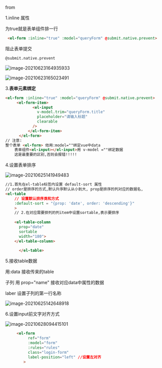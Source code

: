 from

1.inline 属性 

为true就是表单组件排一行

```html
 <el-form :inline="true" :model="queryForm" @submit.native.prevent> 
```

阻止表单提交

````html
@submit.native.prevent
````



![image-20210623164935933](C:\Users\inui\AppData\Roaming\Typora\typora-user-images\image-20210623164935933.png)

![image-20210623165023491](C:\Users\inui\AppData\Roaming\Typora\typora-user-images\image-20210623165023491.png)

3.**表单元素绑定**

```html
<el-form :inline="true" :model="queryForm" @submit.native.prevent>
     <el-form-item>
            <el-input
              v-model.trim="queryForm.title"
              placeholder="请输入标题"
              clearable
            />
          </el-form-item>
      </el-form>
// 注意:
整个表单 <el-form> 他用:model=""绑定vue中data
    表单组件<el-input></el-input>用 v-model =""绑定数据
    这是最重要的区别,否则会报错!!!!!
```

4.设置表单排序

![image-20210625141949483](C:\Users\inui\AppData\Roaming\Typora\typora-user-images\image-20210625141949483.png)

```html
//1.首先在el-table标签内设置 default-sort 属性
// order是排序的方式,默认升序默认从小到大, prop是排序的列对应的数据名,
<el-table
	// 设置默认排序类和方式
    :default-sort = "{prop: 'date', order: 'descending'}"
    >
    // 2.在对应需要排列的列item中设置sortable,表示要排序
    
    <el-table-column
      prop="date"
      sortable
      width="180">
    </el-table-column> 
    
      </el-table>
```

5.接收table数据

用:data 接收传来的table

子列 用  prop="name" 接收对应data中属性的数据

laber 设置子列的第一行名称

![image-20210625142648918](C:\Users\inui\AppData\Roaming\Typora\typora-user-images\image-20210625142648918.png)

6.设置input前文字对齐方式

![image-20210628094415101](C:\Users\inui\AppData\Roaming\Typora\typora-user-images\image-20210628094415101.png)

```html
     <el-form
          ref="form"
          :model="form"
          :rules="rules"
          class="login-form"
          label-position="left" //设置左对齐
        >
```

